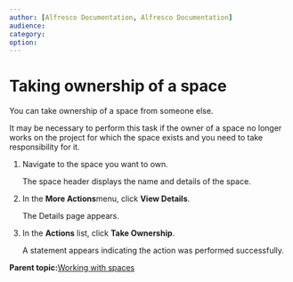 ```yaml
---
author: [Alfresco Documentation, Alfresco Documentation]
audience: 
category: 
option: 
---
```


# Taking ownership of a space

You can take ownership of a space from someone else.

It may be necessary to perform this task if the owner of a space no longer works on the project for which the space exists and you need to take responsibility for it.

1.  Navigate to the space you want to own.

    The space header displays the name and details of the space.

2.  In the **More Actions**menu, click **View Details**.

    The Details page appears.

3.  In the **Actions** list, click **Take Ownership**.

    A statement appears indicating the action was performed successfully.


**Parent topic:**[Working with spaces](../concepts/cuh-spaces.md)

